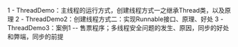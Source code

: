 1 - ThreadDemo：主线程的运行方式，创建线程方式一之继承Thread类，以及原理
2 - ThreadDemo2：创建线程方式二：实现Runnable接口、原理、好处
3 - ThreadDemo3：案例1 -- 售票程序；多线程安全问题的发生、原因，同步的好处和弊端，同步的前提
